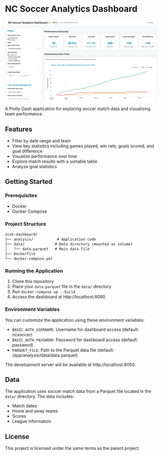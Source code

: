 # NC Soccer Analytics Dashboard

![Dashboard Screenshot](./docs/images/dashboard.png)

A Plotly Dash application for exploring soccer match data and visualizing team performance.

## Features

- Filter by date range and team
- View key statistics including games played, win rate, goals scored, and goal difference
- Visualize performance over time
- Explore match results with a sortable table
- Analyze goal statistics

## Getting Started

### Prerequisites

- Docker
- Docker Compose

### Project Structure

```
ncsh-dashboard/
├── analysis/           # Application code
├── data/              # Data directory (mounted as volume)
│   └── data.parquet   # Main data file
├── Dockerfile
└── docker-compose.yml
```

### Running the Application

1. Clone this repository
2. Place your `data.parquet` file in the `data/` directory
3. Run `docker-compose up --build`
4. Access the dashboard at http://localhost:8090

### Environment Variables

You can customize the application using these environment variables:

- `BASIC_AUTH_USERNAME`: Username for dashboard access (default: ncsoccer)
- `BASIC_AUTH_PASSWORD`: Password for dashboard access (default: password)
- `PARQUET_FILE`: Path to the Parquet data file (default: /app/analysis/data/data.parquet)

The development server will be available at http://localhost:8050.

## Data

The application uses soccer match data from a Parquet file located in the `data/` directory. The data includes:

- Match dates
- Home and away teams
- Scores
- League information

## License

This project is licensed under the same terms as the parent project.